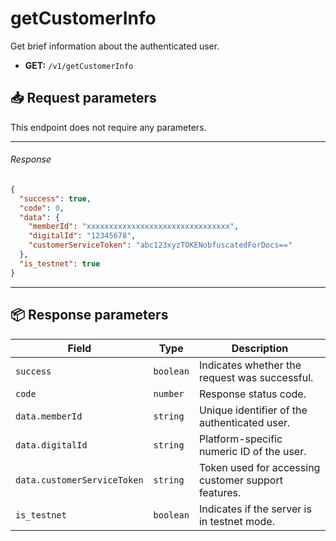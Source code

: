 # getCustomerInfo

Get brief information about the authenticated user.

- **GET:** `/v1/getCustomerInfo`

## 📥 Request parameters

This endpoint does not require any parameters.

---

###### Response

```json
{
  "success": true,
  "code": 0,
  "data": {
    "memberId": "xxxxxxxxxxxxxxxxxxxxxxxxxxxxxxxx",
    "digitalId": "12345678",
    "customerServiceToken": "abc123xyzTOKENobfuscatedForDocs=="
  },
  "is_testnet": true
}
```

---

## 📦 Response parameters

| **Field**                    | **Type**    | **Description**                                       |
|-----------------------------|-------------|-------------------------------------------------------|
| `success`                   | `boolean`   | Indicates whether the request was successful.         |
| `code`                      | `number`    | Response status code.                                 |
| `data.memberId`             | `string`    | Unique identifier of the authenticated user.          |
| `data.digitalId`            | `string`    | Platform-specific numeric ID of the user.             |
| `data.customerServiceToken` | `string`    | Token used for accessing customer support features.   |
| `is_testnet`                | `boolean`   | Indicates if the server is in testnet mode.           |